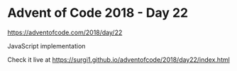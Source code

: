 # Advent of Code 2018 - Day 22

https://adventofcode.com/2018/day/22

JavaScript implementation

Check it live at https://surgi1.github.io/adventofcode/2018/day22/index.html